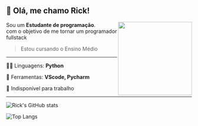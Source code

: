 ## 🤎 Olá, me chamo <strong>Rick!</strong>

<img src="https://media2.giphy.com/media/lP8xu5t2DLGG045H8F/giphy.gif?cid=790b7611444e7ddc9b17bd6021eaa63c4e697cf1c3b84a0b&rid=giphy.gif&ct=s" min-width="400px" max-width="400px" width="200px" align="right">

<p align="left"> 
  Sou um <strong>Estudante de programação</strong>.<br> com o objetivo de me tornar um programador fullstack
</p>

> Estou cursando o Ensino Médio

-----

<p align="left">
  🐱‍💻 Linguagens: <strong>Python</strong>
</p>



<p align="left">
  💼 Ferramentas: <strong>VScode, Pycharm</strong>
</p>



<p align="left">
  💌 Indisponível para trabalho
</p>


-----

![Rick's GitHub stats](https://github-readme-stats.vercel.app/api?username=luishrick&count_private=true&show_icons=true&theme=darcula) 

![Top Langs](https://github-readme-stats.vercel.app/api/top-langs/?username=luishrick&theme=darcula)
